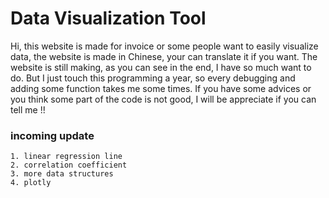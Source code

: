 # Data Visualization Tool
Hi, this website is made for invoice or some people want to easily visualize data, the website is made in Chinese, your can translate it if you want.
The website is still making, as you can see in the end, I have so much want to do. But I just touch this programming a year, so every debugging and adding some function takes me some times.
If you have some advices or you  think some part of the code is not good, I will be appreciate if you can tell me !!


### incoming update
    1. linear regression line
    2. correlation coefficient
    3. more data structures
    4. plotly